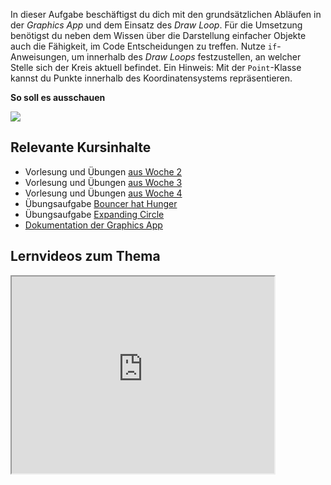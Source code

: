 In dieser Aufgabe beschäftigst du dich mit den grundsätzlichen Abläufen in der _Graphics App_ und dem Einsatz des _Draw Loop_. Für die Umsetzung benötigst du neben dem Wissen über die Darstellung einfacher Objekte auch die Fähigkeit, im Code Entscheidungen zu treffen. Nutze `if`-Anweisungen, um innerhalb des _Draw Loops_ festzustellen, an welcher Stelle sich der Kreis aktuell befindet. Ein Hinweis: Mit der `Point`-Klasse kannst du Punkte innerhalb des Koordinatensystems repräsentieren.

**So soll es ausschauen**

![](https://files.mi.ur.de/f/1eed3aee2d6a47889a44/?dl=1)

## Relevante Kursinhalte

- Vorlesung und Übungen [aus Woche 2](https://elearning.uni-regensburg.de/course/view.php?id=52262#yui_3_17_2_1_1640016692489_362)
- Vorlesung und Übungen [aus Woche 3](https://elearning.uni-regensburg.de/course/view.php?id=52262#sectionid-690331-title)
- Vorlesung und Übungen [aus Woche 4](https://elearning.uni-regensburg.de/course/view.php?id=52262#sectionid-690332-title)
- Übungsaufgabe [Bouncer hat Hunger](https://oop-wintersemester-2021.github.io/AssignmentViewer-OOP/#OOP-Wintersemester-2021/U04-BouncerHatHunger)
- Übungsaufgabe [Expanding Circle](https://oop-wintersemester-2021.github.io/AssignmentViewer-OOP/#OOP-Wintersemester-2021/U10-ExpandingCircle)
- [Dokumentation der Graphics App](https://oop-regensburg.github.io/GraphicsApp-Reborn-Library/html/index.html)

## Lernvideos zum Thema

<iframe width="420" height="315"
src="https://www.youtube-nocookie.com/embed/aacibsGZ6Yw"></iframe> 
